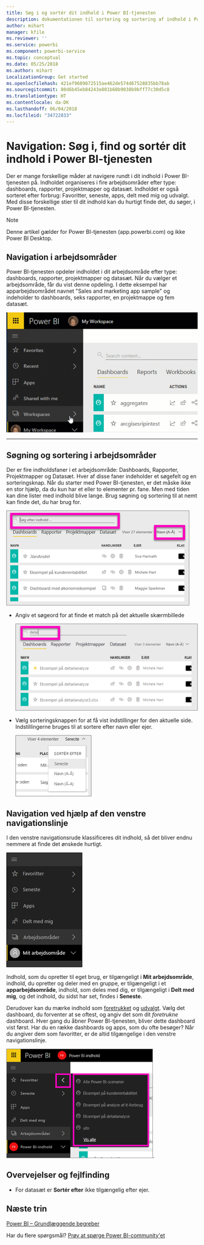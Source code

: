 ```yaml
---
title: Søg i og sortér dit indhold i Power BI-tjenesten
description: dokumentationen til sortering og sortering af indhold i Power BI-arbejdsområder
author: mihart
manager: kfile
ms.reviewer: ''
ms.service: powerbi
ms.component: powerbi-service
ms.topic: conceptual
ms.date: 05/25/2018
ms.author: mihart
LocalizationGroup: Get started
ms.openlocfilehash: 421ef9609872515ae462de574d67528835bb78ab
ms.sourcegitcommit: 80d6b45eb84243e801b60b9038b9bff77c30d5c8
ms.translationtype: HT
ms.contentlocale: da-DK
ms.lasthandoff: 06/04/2018
ms.locfileid: "34722833"
---
```

# <a name="navigation-searching-finding-and-sorting-content-in-power-bi-service"></a>Navigation: Søg i, find og sortér dit indhold i Power BI-tjenesten
Der er mange forskellige måder at navigere rundt i dit indhold i Power BI-tjenesten på. Indholdet organiseres i fire arbejdsområder efter type: dashboards, rapporter, projektmapper og datasæt.  Indholdet er også sorteret efter forbrug: Favoritter, seneste, apps, delt med mig og udvalgt. Med disse forskellige stier til dit indhold kan du hurtigt finde det, du søger, i Power BI-tjenesten.  

>[!NOTE] 
>Denne artikel gælder for Power BI-tjenesten (app.powerbi.com) og ikke Power BI Desktop.

## <a name="navigation-within-workspaces"></a>Navigation i arbejdsområder

Power BI-tjenesten opdeler indholdet i dit arbejdsområde efter type: dashboards, rapporter, projektmapper og datasæt. Når du vælger et arbejdsområde, får du vist denne opdeling. I dette eksempel har apparbejdsområdet navnet "Sales and marketing app sample" og indeholder to dashboards, seks rapporter, en projektmappe og fem datasæt.

![video](media/service-navigation-search-filter-sort/workspaces.gif)

________________________________________

## <a name="searching-and-sorting-in-workspaces"></a>Søgning og sortering i arbejdsområder
Der er fire indholdsfaner i et arbejdsområde: Dashboards, Rapporter, Projektmapper og Datasæt.  Hver af disse faner indeholder et søgefelt og en sorteringsknap.  Når du starter med Power BI-tjenesten, er det måske ikke en stor hjælp, da du kun har et eller to elementer pr. fane.  Men med tiden kan dine lister med indhold blive lange.  Brug søgning og sortering til at nemt kan finde det, du har brug for.

![Fanen Dashboards](media/service-navigation-search-filter-sort/power-bi-search-sort2.png)

* Angiv et søgeord for at finde et match på det aktuelle skærmbillede
  
   ![angiv et søgeord](media/service-navigation-search-filter-sort/power-bi-search2.png)
* Vælg sorteringsknappen for at få vist indstillinger for den aktuelle side. Indstillingerne bruges til at sortere efter navn eller ejer.
  
   ![menuen Sortér](media/service-navigation-search-filter-sort/power-bi-sort-alpha.png)

## <a name="navigation-using-the-left-navbar"></a>Navigation ved hjælp af den venstre navigationslinje
I den venstre navigationsrude klassificeres dit indhold, så det bliver endnu nemmere at finde det ønskede hurtigt.  

![venstre navigationsrude](media/service-navigation-search-filter-sort/power-bi-newnav.png)



Indhold, som du opretter til eget brug, er tilgængeligt i **Mit arbejdsområde**, indhold, du opretter og deler med en gruppe, er tilgængeligt i et **apparbejdsområde**, indhold, som deles med dig, er tilgængeligt i **Delt med mig**, og det indhold, du sidst har set, findes i **Seneste**.

Derudover kan du mærke indhold som [foretrukket](service-dashboard-favorite.md) og [udvalgt](service-dashboard-featured.md). Vælg det dashboard, du forventer at se oftest, og angiv det som dit *foretrukne* dashboard. Hver gang du åbner Power BI-tjenesten, bliver dette dashboard vist først. Har du en række dashboards og apps, som du ofte besøger? Når du angiver dem som favoritter, er de altid tilgængelige i den venstre navigationslinje.

![Pop op-vinduet Favoritter](media/service-navigation-search-filter-sort/power-bi-favorite-flyout.png).


## <a name="considerations-and-troubleshooting"></a>Overvejelser og fejlfinding
* For datasæt er **Sortér efter** ikke tilgængelig efter ejer.

## <a name="next-steps"></a>Næste trin
[Power BI – Grundlæggende begreber](service-basic-concepts.md)

Har du flere spørgsmål? [Prøv at spørge Power BI-community'et](http://community.powerbi.com/)